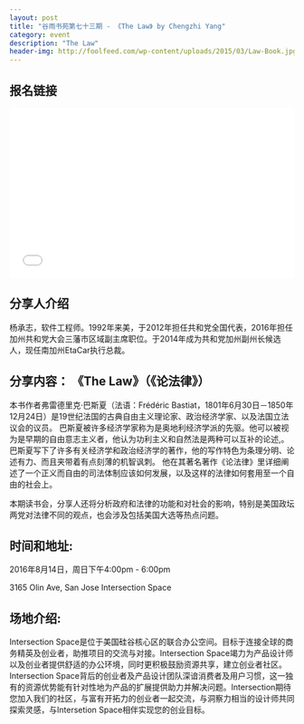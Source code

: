 ```yaml
---
layout: post
title: "谷雨书苑第七十三期 - 《The Law》 by Chengzhi Yang"
category: event
description: "The Law"
header-img: http://foolfeed.com/wp-content/uploads/2015/03/Law-Book.jpg
---
```


## 报名链接
<div style="width:100%; text-align:left;" ><iframe src="//eventbrite.com/tickets-external?eid=27016856144&ref=etckt" frameborder="0" height="300" width="100%" vspace="0" hspace="0" marginheight="5" marginwidth="5" scrolling="auto" allowtransparency="true"></iframe></div>

## 分享人介绍

杨承志，软件工程师。1992年来美，于2012年担任共和党全国代表，2016年担任加州共和党大会三藩市区域副主席职位。于2014年成为共和党加州副州长候选人，现任南加州EtaCar执行总裁。

## 分享内容： 《The Law》（《论法律》）

本书作者弗雷德里克·巴斯夏（法语：Frédéric Bastiat，1801年6月30日－1850年12月24日）是19世纪法国的古典自由主义理论家、政治经济学家、以及法国立法议会的议员。
巴斯夏被许多经济学家称为是奥地利经济学派的先驱。他可以被视为是早期的自由意志主义者，他认为功利主义和自然法是两种可以互补的论述,。
巴斯夏写下了许多有关经济学和政治经济学的著作，他的写作特色为条理分明、论述有力、而且夹带着有点刻薄的机智讽刺。
他在其著名著作《论法律》里详细阐述了一个正义而自由的司法体制应该如何发展，以及这样的法律如何套用至一个自由的社会上。

本期读书会，分享人还将分析政府和法律的功能和对社会的影响，特别是美国政坛两党对法律不同的观点，也会涉及包括美国大选等热点问题。

## 时间和地址:
2016年8月14日，周日下午4:00pm - 6:00pm

3165 Olin Ave, San Jose    Intersection Space

## 场地介绍:
Intersection Space是位于美国硅谷核心区的联合办公空间。目标于连接全球的商务精英及创业者，助推项目的交流与对接。Intersection Space竭力为产品设计师以及创业者提供舒适的办公环境，同时更积极鼓励资源共享，建立创业者社区。Intersection Space背后的创业者及产品设计团队深谙消费者及用户习惯，这一独有的资源优势能有针对性地为产品的扩展提供助力并解决问题。Intersection期待您加入我们的社区，与富有开拓力的创业者一起交流，与洞察力相当的设计师共同探索灵感，与Intersetion Space相伴实现您的创业目标。

